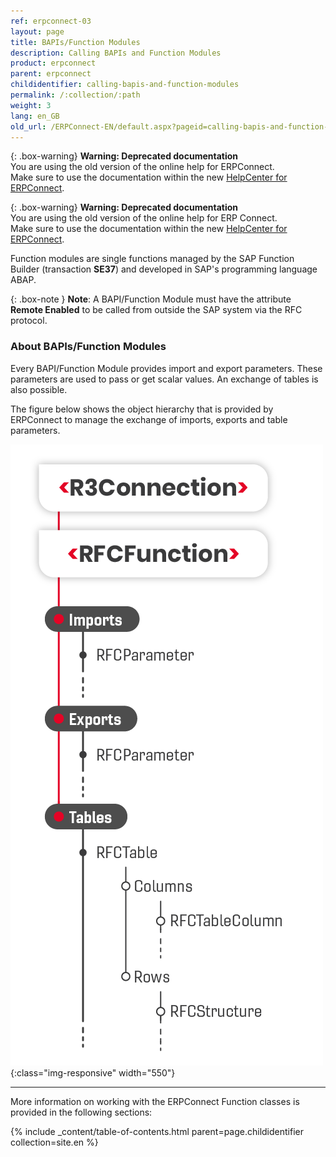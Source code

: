 ```yaml
---
ref: erpconnect-03
layout: page
title: BAPIs/Function Modules
description: Calling BAPIs and Function Modules
product: erpconnect
parent: erpconnect
childidentifier: calling-bapis-and-function-modules
permalink: /:collection/:path
weight: 3
lang: en_GB
old_url: /ERPConnect-EN/default.aspx?pageid=calling-bapis-and-function-modules
---
```


{: .box-warning}
**Warning: Deprecated documentation** <br>
You are using the old version of the online help for ERPConnect.<br>
Make sure to use the documentation within the new [HelpCenter for ERPConnect](https://helpcenter.theobald-software.com/erpconnect/documentation/introduction/).

{: .box-warning}
**Warning: Deprecated documentation** <br>
You are using the old version of the online help for ERP Connect.<br>
Make sure to use the documentation within the new [HelpCenter for ERPConnect](https://helpcenter.theobald-software.com/erpconnect/documentation/introduction/).

Function modules are single functions managed by the SAP Function Builder (transaction **SE37**) and developed in SAP's programming language ABAP.

{: .box-note }
**Note**: A BAPI/Function Module must have the attribute **Remote Enabled** to be called from outside the SAP system via the RFC protocol. 

### About BAPIs/Function Modules
Every BAPI/Function Module provides import and export parameters. 
These parameters are used to pass or get scalar values.
An exchange of tables is also possible. 

The figure below shows the object hierarchy that is provided by ERPConnect to manage the exchange of imports, exports and table parameters.

![clientarchitecture](/img/content/erpconnect-client-architecture.png){:class="img-responsive"  width="550"}  

****
More information on working with the ERPConnect Function classes is provided in the following sections:

{% include _content/table-of-contents.html parent=page.childidentifier collection=site.en %}
